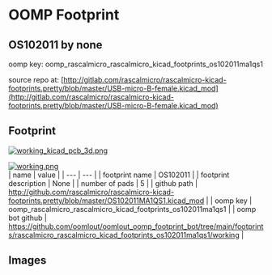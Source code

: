 # OOMP Footprint  
## OS102011  by none  
  
oomp key: oomp_rascalmicro_rascalmicro_kicad_footprints_os102011ma1qs1  
  
source repo at: [http://gitlab.com/rascalmicro/rascalmicro-kicad-footprints.pretty/blob/master/USB-micro-B-female.kicad_mod](http://gitlab.com/rascalmicro/rascalmicro-kicad-footprints.pretty/blob/master/USB-micro-B-female.kicad_mod)  
## Footprint  
  
[![working_kicad_pcb_3d.png](working_kicad_pcb_3d_600.png)](working_kicad_pcb_3d.png)  
  
[![working.png](working_600.png)](working.png)  
| name | value | 
| --- | --- | 
| footprint name | OS102011 | 
| footprint description | None | 
| number of pads | 5 | 
| github path | http://github.com/rascalmicro/rascalmicro-kicad-footprints.pretty/blob/master/OS102011MA1QS1.kicad_mod | 
| oomp key | oomp_rascalmicro_rascalmicro_kicad_footprints_os102011ma1qs1 | 
| oomp bot github | https://github.com/oomlout/oomlout_oomp_footprint_bot/tree/main/footprints/rascalmicro_rascalmicro_kicad_footprints_os102011ma1qs1/working | 
## Images  
